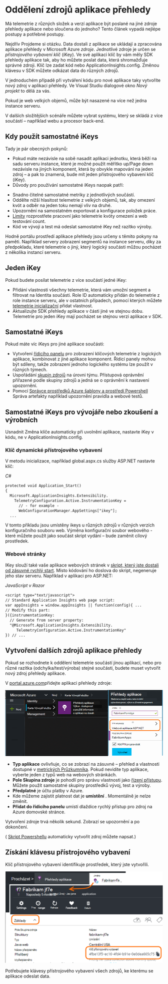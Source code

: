 <properties 
    pageTitle="Oddělení zdrojů přehledy aplikace pro vývojáře, test a výrobní" 
    description="Sledovat výkon a použití te000126961 aplikace v různých fázích vývoje" 
    services="application-insights" 
    documentationCenter=""
    authors="alancameronwills" 
    manager="douge"/>

<tags 
    ms.service="application-insights" 
    ms.workload="tbd" 
    ms.tgt_pltfrm="ibiza" 
    ms.devlang="na" 
    ms.topic="article" 
    ms.date="05/04/2016" 
    ms.author="awills"/>

# <a name="separating-application-insights-resources"></a>Oddělení zdrojů aplikace přehledy

Má telemetrie z různých složek a verzí aplikace být poslané na jiné zdroje přehledy aplikace nebo sloučena do jednoho? Tento článek vypadá nejlépe postupy a potřebné postupy.

Nejdřív Projdeme si otázku. Data dostali z aplikace se ukládají a zpracována aplikace přehledy v Microsoft Azure *zdroje*. Jednotlivé zdroje je určen se *přístrojového vybavení klíč* (iKey). Ve své aplikaci klíč by vám měly SDK přehledy aplikace tak, aby ho můžete poslat data, která shromažďuje správné zdroji. Klíč lze zadat kód nebo ApplicationInsights.config. Změnou klávesu v SDK můžete odkázat data do různých zdrojů. 

V jednoduchém případě při vytváření kódu pro nové aplikace taky vytvoříte nový zdroj v aplikaci přehledy. Ve Visual Studiu dialogové okno *Nový projekt* to dělá za vás.

Pokud je web velkých objemů, může být nasazené na více než jedna instance serveru.

V dalších složitějších scénáře můžete vybrat systému, který se skládá z více součástí – například webu a procesor back-end. 

## <a name="when-to-use-separate-ikeys"></a>Kdy použít samostatné iKeys

Tady je pár obecných pokynů:

* Pokud máte nezávisle na sobě nasadit aplikaci jednotku, která běží na sadu serveru instance, které je možné použít měřítko up/Page down nezávisle na jiných komponent, která by obvykle mapování na jeden zdroj – a pak to znamená, bude mít jeden přístrojového vybavení klíč (iKey).
* Důvody pro používání samostatné iKeys naopak patří:
 - Snadno čitelné samostatné metriky z jednotlivých součástí.
 - Oddělte nižší hlasitost telemetrie z velkých objemů, tak, aby omezení kvót a odběr na jeden toku nemají vliv na druhé.
 - Upozornění na samostatném exportovat a konfigurace položek práce.
 - [Limity](app-insights-pricing.md#limits-summary) rozprostřete pracovní jako telemetrie kvóty omezení a web testování count.
 - Kód ve vývoji a test má odeslat samostatné iKey než razítko výroby.  

Hodně portálu prostředí aplikace přehledy jsou určeny s těmito pokyny na paměti. Například servery zobrazení segmentů na instance serveru, díky za předpokladu, které telemetrie o jiný, který logický součásti můžou pocházet z několika instancí serveru.

## <a name="single-ikey"></a>Jeden iKey

Pokud budete posílat telemetrie z více součástí jedné iKey:

* Přidání vlastnosti všechny telemetrie, která vám umožní segment a filtrovat na Identita součásti. Role ID automaticky přidán do telemetrie z role instance serveru, ale v ostatních případech, pomocí kterých můžete [telemetrie inicializační](app-insights-api-filtering-sampling.md#add-properties) přidat vlastnost.
* Aktualizujte SDK přehledy aplikace v části jiné ve stejnou dobu. Telemetrie pro jeden iKey mají pocházet se stejnou verzi aplikace v SDK.

## <a name="separate-ikeys"></a>Samostatné iKeys

Pokud máte víc iKeys pro jiné aplikace součásti:

* Vytvoření [řídicího panelu](app-insights-dashboards.md) pro zobrazení klíčových telemetrie z logických aplikace, kombinovat z jiné aplikace komponent. Řídicí panely mohou být sdíleny, takže zobrazení jednoho logického systému lze použít v různých týmech.
* Uspořádání [skupin zdrojů](app-insights-resources-roles-access-control.md) na úrovni týmu. Přístupová oprávnění přiřazené podle skupiny zdrojů a jedná se o oprávnění k nastavení upozornění. 
* Pomocí [Správce prostředků Azure šablony a prostředí Powershell](app-insights-powershell.md) Správa artefakty například upozornění pravidla a webové testů.



## <a name="separate-ikeys-for-devtest-and-production"></a>Samostatné iKeys pro vývojáře nebo zkoušení a výrobních

Usnadnit Změna klíče automaticky při uvolnění aplikace, nastavte iKey v kódu, ne v ApplicationInsights.config.

### <a name="dynamic-ikey"></a>Klíč dynamické přístrojového vybavení

V metodu inicializace, například global.aspx.cs služby ASP.NET nastavte klíč:

*C#*

    protected void Application_Start()
    {
      Microsoft.ApplicationInsights.Extensibility.
        TelemetryConfiguration.Active.InstrumentationKey = 
          // - for example -
          WebConfigurationManager.AppSettings["ikey"];
      ...

V tomto příkladu jsou umístěny ikeys u různých zdrojů v různých verzích konfiguračního souboru web. Výměna konfigurační soubor webového - které můžete použít jako součást skript vydání – bude zaměnit cílový prostředek.

### <a name="web-pages"></a>Webové stránky

IKey slouží také vaše aplikace webových stránek v [skript, který jste dostali od zásuvné rychlý start](app-insights-javascript.md). Místo kódování ho doslova do skript, negeneruje jeho stav serveru. Například v aplikaci pro ASP.NET:

*JavaScript v Razor*

    <script type="text/javascript">
    // Standard Application Insights web page script:
    var appInsights = window.appInsights || function(config){ ...
    // Modify this part:
    }({instrumentationKey:  
      // Generate from server property:
      "@Microsoft.ApplicationInsights.Extensibility.
         TelemetryConfiguration.Active.InstrumentationKey"
    }) // ...


## <a name="creating-an-additional-application-insights-resource"></a>Vytvoření dalších zdrojů aplikace přehledy
  
Pokud se rozhodnete k oddělení telemetrie součástí jinou aplikací, nebo pro různé razítka (odchylka/test/výroba) stejné součásti, budete muset vytvořit nový zdroj přehledy aplikace.

V [portal.azure.com](https://portal.azure.com)přidejte aplikaci přehledy zdroje:

![Klikněte na nový, aplikace přehledy](./media/app-insights-separate-resources/01-new.png)


* **Typ aplikace** ovlivňuje, co se zobrazí na zásuvné – přehled a vlastnosti dostupné v [metrických Průzkumníka](app-insights-metrics-explorer.md). Pokud nevidíte typ aplikace, vyberte jeden z typů web na webových stránkách.
* **Pole Skupina zdroje** je pohodlí pro správu vlastnosti jako [řízení přístupu](app-insights-resources-roles-access-control.md). Můžete použít samostatné skupiny prostředků vývoj, test a výroby.
* **Předplatné** je účtu platby v Azure.
* Kde můžeme zajistit platnost dat je **umístění** . Momentálně je nelze změnit. 
* **Přidat do řídicího panelu** umístí dlaždice rychlý přístup pro zdroj na Azure domovské stránce. 

Vytvoření zdroje trvá několik sekund. Zobrazí se upozornění a po dokončení.

( [Skript Powershellu](app-insights-powershell-script-create-resource.md) automaticky vytvořit zdroj můžete napsat.)


## <a name="getting-the-instrumentation-key"></a>Získání klávesu přístrojového vybavení

Klíč přístrojového vybavení identifikuje prostředek, který jste vytvořili. 

![Klikněte na základy, klepněte na klávesu přístrojového vybavení kombinaci kláves CTRL + C](./media/app-insights-separate-resources/02-props.png)

Potřebujete klávesy přístrojového vybavení všech zdrojů, ke kterému se aplikace odeslat data.



 
